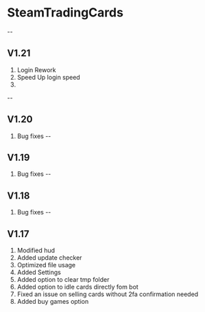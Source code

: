 # SteamTradingCards 
--
## V1.21
1. Login Rework
1. Speed Up login speed
1. 
--
## V1.20
1. Bug fixes
--
## V1.19
1. Bug fixes
--
## V1.18
1. Bug fixes
--
## V1.17
1. Modified hud
1. Added update checker
1. Optimized file usage
1. Added Settings
1. Added option to clear tmp folder
1. Added option to idle cards directly fom bot
1. Fixed an issue on selling cards without 2fa confirmation needed
1. Added buy games option